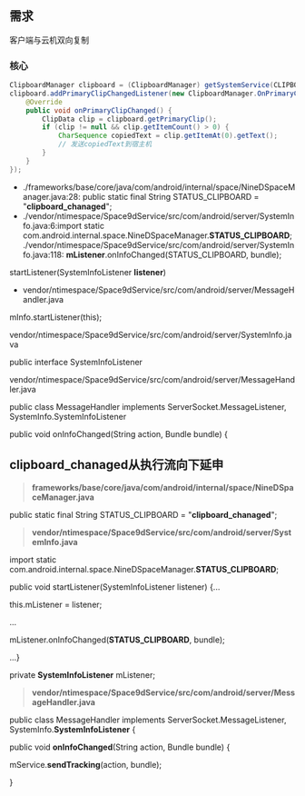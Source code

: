 ## 需求

客户端与云机双向复制

### 核心

```java
ClipboardManager clipboard = (ClipboardManager) getSystemService(CLIPBOARD_SERVICE);
clipboard.addPrimaryClipChangedListener(new ClipboardManager.OnPrimaryClipChangedListener() {
    @Override
    public void onPrimaryClipChanged() {
        ClipData clip = clipboard.getPrimaryClip();
        if (clip != null && clip.getItemCount() > 0) {
            CharSequence copiedText = clip.getItemAt(0).getText();
            // 发送copiedText到宿主机
        }
    }
});

```



- ./frameworks/base/core/java/com/android/internal/space/NineDSpaceManager.java:28:    public static final String STATUS_CLIPBOARD = "**clipboard_chanaged**";
- ./vendor/ntimespace/Space9dService/src/com/android/server/SystemInfo.java:6:import static com.android.internal.space.NineDSpaceManager.**STATUS_CLIPBOARD**;
  ./vendor/ntimespace/Space9dService/src/com/android/server/SystemInfo.java:118:                        **mListener**.onInfoChanged(STATUS_CLIPBOARD, bundle);

startListener(SystemInfoListener **listener**) 



- vendor/ntimespace/Space9dService/src/com/android/server/MessageHandler.java

mInfo.startListener(this);

vendor/ntimespace/Space9dService/src/com/android/server/SystemInfo.java

public interface SystemInfoListener

vendor/ntimespace/Space9dService/src/com/android/server/MessageHandler.java

public class MessageHandler implements ServerSocket.MessageListener, SystemInfo.SystemInfoListener

public void onInfoChanged(String action, Bundle bundle) {







## clipboard_chanaged从执行流向下延申

> **frameworks/base/core/java/com/android/internal/space/NineDSpaceManager.java**

  public static final String STATUS_CLIPBOARD = "**clipboard_chanaged**";

> **vendor/ntimespace/Space9dService/src/com/android/server/SystemInfo.java**

import static com.android.internal.space.NineDSpaceManager.**STATUS_CLIPBOARD**;

public void startListener(SystemInfoListener listener) {...

this.mListener = listener;

...

mListener.onInfoChanged(**STATUS_CLIPBOARD**, bundle);

...}

  private **SystemInfoListener** mListener;

> **vendor/ntimespace/Space9dService/src/com/android/server/MessageHandler.java**

public class MessageHandler implements ServerSocket.MessageListener, SystemInfo.**SystemInfoListener** {

  public void **onInfoChanged**(String action, Bundle bundle) {

mService.**sendTracking**(action, bundle);

}